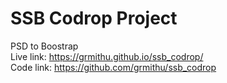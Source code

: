 # SSB Codrop Project
PSD to Boostrap <br>
Live link: https://grmithu.github.io/ssb_codrop/  <br>
Code link: https://github.com/grmithu/ssb_codrop

